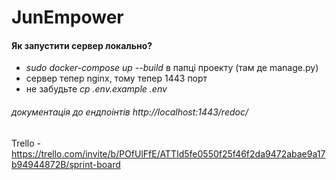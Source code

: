 # JunEmpower


#### Як запустити сервер локально?<br>
- <i>sudo docker-compose up --build</i> в папці проекту (там де manage.py)<br>
- сервер тепер nginx, тому тепер 1443 порт<br>
- не забудьте <i>cp .env.example .env</i><br>
###### документація до ендпоінтів http://localhost:1443/redoc/<br>
Trello - https://trello.com/invite/b/POfUlFfE/ATTId5fe0550f25f46f2da9472abae9a17b94944872B/sprint-board

